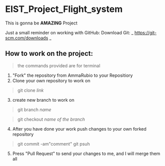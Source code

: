 # EIST_Project_Flight_system

This is gonna be **AMAZING** Project

Just a small reminder on working with GitHub:
Download Git: _ https://git-scm.com/downloads _
## How to work on the project: 
>the commands provided are for terminal 
1. "Fork" the repository from AmmaRubio to your Repositiory 
2. Clone your own repository to work on 
>git clone _link_
3. create new branch to work on
>git branch _name_ 

>git checkout _name of the branch_ 
4. After you have done your work push changes to your own forked repository 
>git commit -am"comment"
>git psuh
5. Press "Pull Request" to send your changes to me, and I will merge them all 




